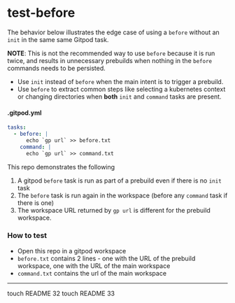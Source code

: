 # test-before
The behavior below illustrates the edge case of using a `before` without an `init` in the same same Gitpod task.

**NOTE**: This is not the recommended way to use `before` because it is run twice, and results in unnecessary prebuilds when nothing in the `before` commands needs to be persisted.

- Use `init` instead of `before` when the main intent is to trigger a prebuild.
- Use `before` to extract common steps like selecting a kubernetes context or changing directories when **both** `init` and `command` tasks are present.

#### .gitpod.yml

```yaml
tasks:
  - before: |
      echo `gp url` >> before.txt
    command: |
      echo `gp url` >> command.txt
```

This repo demonstrates the following

1. A gitpod `before` task is run as part of a prebuild even if there is no `init` task
2. The `before` task is run again in the workspace (before any `command` task if there is one)
3. The workspace URL returned by `gp url` is different for the prebuild workspace.

### How to test

- Open this repo in a gitpod workspace
- `before.txt` contains 2 lines - one with the URL of the prebuild workspace, one with the URL of the main workspace
- `command.txt` contains the url of the main workspace

---
touch README 32
touch README 33
